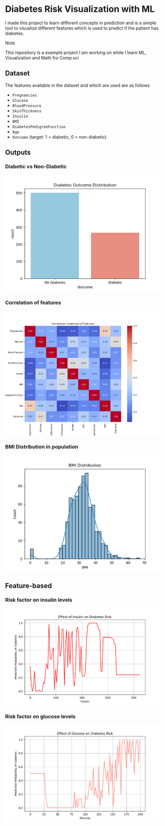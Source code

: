 # Diabetes Risk Visualization with ML
I made this project to learn different concepts in prediction and is a simple tool to  visualize different features which is used to predict if the patient has diabetes.

> [!NOTE]
> This repository is a example project I am working on while I learn ML, Visualization and Math fro Comp.sci

## Dataset
The features available in the dataset and which are used are as follows
- `Pregnancies`
- `Glucose`
- `BloodPressure`
- `SkinThickness`
- `Insulin`
- `BMI`
- `DiabetesPedigreeFunction`
- `Age`
- `Outcome` (target: 1 = diabetic, 0 = non-diabetic)

## Outputs
### Diabetic vs Non-Diabetic
![class_dist](output/class_distribution.png)
### Correlation of features
![class_dist](output/correlation_heatmap.png)
### BMI Distribution in population
![class_dist](output/bmi_dist.png)

## Feature-based
### Risk factor on insulin levels
![class_dict](output/insulin.png)
### Risk factor on glucose levels
![class_dict](output/glucose.png)